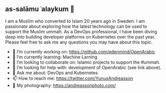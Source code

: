 ## as-salāmu ʿalaykum 👋

I am a Muslim who converted to Islam 20 years ago in Sweden. I am passionate about exploring how the latest technology can be used to support the Muslim ummah. As a DevOps professional, I have been diving deep into building developer platforms on Kubernetes over the past year. Please feel free to ask me any questions you may have about this topic.

- 🔭 I’m currently working on: https://github.com/edenmind/OpenArabic
- 🌱 I’m currently learning: Machine Larning
- 👯 I’m looking to collaborate on: Islamic projects to support the #ummah.
- 🤔 I’m looking for help with: development of OpenArabic (see link above).
- 💬 Ask me about: DevOps and Kubernetes.
- 📫 How to reach me: https://twitter.com/YunusAndreasson
- 📸 My photography: https://andreassonphoto.com/
